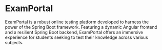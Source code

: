 # ExamPortal
ExamPortal is a robust online testing platform developed to harness the power of the Spring Boot framework. Featuring a dynamic Angular frontend and a resilient Spring Boot backend, ExamPortal offers an immersive experience for students seeking to test their knowledge across various subjects.
